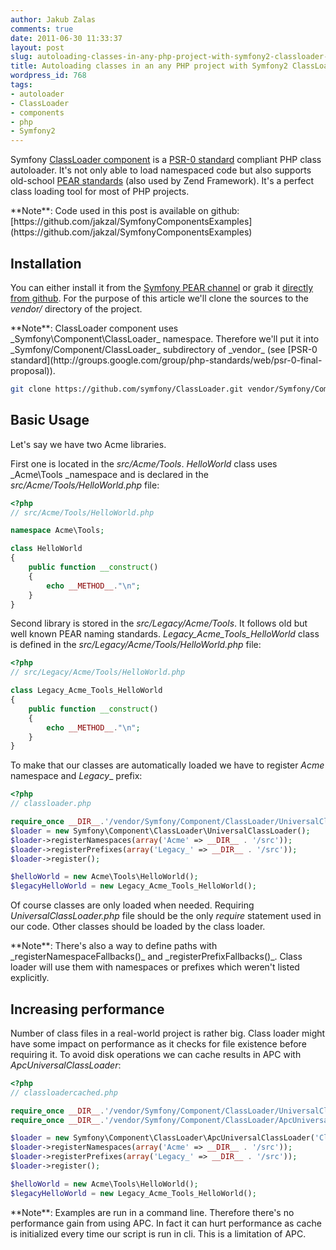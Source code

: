 ```yaml
---
author: Jakub Zalas
comments: true
date: 2011-06-30 11:33:37
layout: post
slug: autoloading-classes-in-any-php-project-with-symfony2-classloader-component
title: Autoloading classes in an any PHP project with Symfony2 ClassLoader component
wordpress_id: 768
tags:
- autoloader
- ClassLoader
- components
- php
- Symfony2
---
```


Symfony [ClassLoader component](https://github.com/symfony/ClassLoader) is a [PSR-0 standard](http://groups.google.com/group/php-standards/web/psr-0-final-proposal) compliant PHP class autoloader. It's not only able to load namespaced code but also supports old-school [PEAR standards](http://pear.php.net/manual/en/standards.naming.php) (also used by Zend Framework). It's a perfect class loading tool for most of PHP projects.

<div class="alert alert-warning" markdown="1">
**Note**: Code used in this post is available on github: [https://github.com/jakzal/SymfonyComponentsExamples](https://github.com/jakzal/SymfonyComponentsExamples)
</div>


## Installation


You can either install it from the [Symfony PEAR channel](http://pear.symfony.com/) or grab it [directly from github](https://github.com/symfony/ClassLoader). For the purpose of this article we'll clone the sources to the _vendor/_ directory of the project.

<div class="alert alert-warning" markdown="1">
**Note**: ClassLoader component uses _Symfony\Component\ClassLoader_ namespace. Therefore we'll put it into _Symfony/Component/ClassLoader_ subdirectory of _vendor_ (see [PSR-0 standard](http://groups.google.com/group/php-standards/web/psr-0-final-proposal)).
</div>

    
```bash
git clone https://github.com/symfony/ClassLoader.git vendor/Symfony/Component/ClassLoader
```




## Basic Usage


Let's say we have two Acme libraries.

First one is located in the  _src/Acme/Tools_. _HelloWorld_ class uses _Acme\Tools _namespace and is declared in the _src/Acme/Tools/HelloWorld.php_ file:

    
```php
<?php
// src/Acme/Tools/HelloWorld.php

namespace Acme\Tools;

class HelloWorld
{
    public function __construct()
    {
        echo __METHOD__."\n";
    }
}
```


Second library is stored in the _src/Legacy/Acme/Tools_. It follows old but well known PEAR naming standards. *Legacy_Acme_Tools_HelloWorld* class is defined in the _src/Legacy/Acme/Tools/HelloWorld.php_ file:

    
```php
<?php
// src/Legacy/Acme/Tools/HelloWorld.php

class Legacy_Acme_Tools_HelloWorld
{
    public function __construct()
    {
        echo __METHOD__."\n";
    }
}
```


To make that our classes are automatically loaded we have to register _Acme_ namespace and _Legacy__ prefix:

    
```php
<?php
// classloader.php

require_once __DIR__.'/vendor/Symfony/Component/ClassLoader/UniversalClassLoader.php';
$loader = new Symfony\Component\ClassLoader\UniversalClassLoader();
$loader->registerNamespaces(array('Acme' => __DIR__ . '/src'));
$loader->registerPrefixes(array('Legacy_' => __DIR__ . '/src'));
$loader->register();

$helloWorld = new Acme\Tools\HelloWorld();
$legacyHelloWorld = new Legacy_Acme_Tools_HelloWorld();
```


Of course classes are only loaded when needed. Requiring _UniversalClassLoader.php_ file should be the only _require_ statement used in our code. Other classes should be loaded by the class loader.

<div class="alert alert-warning" markdown="1">
**Note**: There's also a way to define paths with _registerNamespaceFallbacks()_ and _registerPrefixFallbacks()_. Class loader will use them with namespaces or prefixes which weren't listed explicitly.
</div>


## Increasing performance


Number of class files in a real-world project is rather big. Class loader might have some impact on performance as it checks for file existence before requiring it. To avoid disk operations we can cache results in APC with _ApcUniversalClassLoader_:

    
```php
<?php
// classloadercached.php

require_once __DIR__.'/vendor/Symfony/Component/ClassLoader/UniversalClassLoader.php';
require_once __DIR__.'/vendor/Symfony/Component/ClassLoader/ApcUniversalClassLoader.php';

$loader = new Symfony\Component\ClassLoader\ApcUniversalClassLoader('ClassLoader');
$loader->registerNamespaces(array('Acme' => __DIR__ . '/src'));
$loader->registerPrefixes(array('Legacy_' => __DIR__ . '/src'));
$loader->register();

$helloWorld = new Acme\Tools\HelloWorld();
$legacyHelloWorld = new Legacy_Acme_Tools_HelloWorld();
```


<div class="alert alert-warning" markdown="1">
**Note**: Examples are run in a command line. Therefore there's no performance gain from using APC. In fact it can hurt performance as cache is initialized every time our script is run in cli. This is a limitation of APC.
</div>
